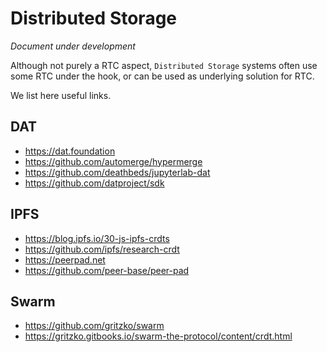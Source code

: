 # Distributed Storage

*Document under development*

Although not purely a RTC aspect, `Distributed Storage` systems often use some RTC under the hook,
or can be used as underlying solution for RTC.

We list here useful links.

## DAT

- <https://dat.foundation>
- <https://github.com/automerge/hypermerge>
- <https://github.com/deathbeds/jupyterlab-dat>
- <https://github.com/datproject/sdk>

## IPFS

- <https://blog.ipfs.io/30-js-ipfs-crdts>
- <https://github.com/ipfs/research-crdt>
- <https://peerpad.net>
- <https://github.com/peer-base/peer-pad>

## Swarm

- <https://github.com/gritzko/swarm>
- <https://gritzko.gitbooks.io/swarm-the-protocol/content/crdt.html>
